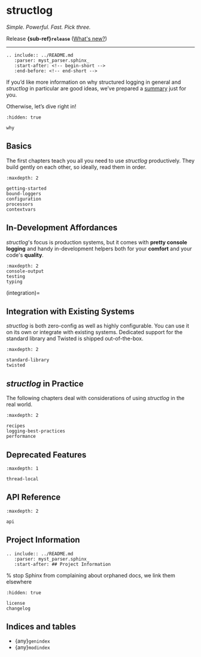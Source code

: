 # structlog

*Simple. Powerful. Fast. Pick three.*

Release **{sub-ref}`release`**  ([What's new?](changelog))

---

```{eval-rst}
.. include:: ../README.md
   :parser: myst_parser.sphinx_
   :start-after: <!-- begin-short -->
   :end-before: <!-- end-short -->

```

If you’d like more information on why structured logging in general and *structlog* in particular are good ideas, we’ve prepared a [summary](why.md) just for you.

Otherwise, let’s dive right in!

```{toctree}
:hidden: true

why
```


## Basics

The first chapters teach you all you need to use *structlog* productively.
They build gently on each other, so ideally, read them in order.


```{toctree}
:maxdepth: 2

getting-started
bound-loggers
configuration
processors
contextvars
```


## In-Development Affordances

*structlog*'s focus is production systems, but it comes with **pretty console logging** and handy in-development helpers both for your **comfort** and your code's **quality**.

```{toctree}
:maxdepth: 2
console-output
testing
typing
```

(integration)=

## Integration with Existing Systems

*structlog* is both zero-config as well as highly configurable.
You can use it on its own or integrate with existing systems.
Dedicated support for the standard library and Twisted is shipped out-of-the-box.

```{toctree}
:maxdepth: 2

standard-library
twisted
```


## *structlog* in Practice

The following chapters deal with considerations of using *structlog* in the real world.


```{toctree}
:maxdepth: 2

recipes
logging-best-practices
performance
```


## Deprecated Features

```{toctree}
:maxdepth: 1

thread-local
```


## API Reference

```{toctree}
:maxdepth: 2

api
```


## Project Information

```{eval-rst}
.. include:: ../README.md
   :parser: myst_parser.sphinx_
   :start-after: ## Project Information

```

% stop Sphinx from complaining about orphaned docs, we link them elsewhere

```{toctree}
:hidden: true

license
changelog
```


## Indices and tables

- {any}`genindex`
- {any}`modindex`
